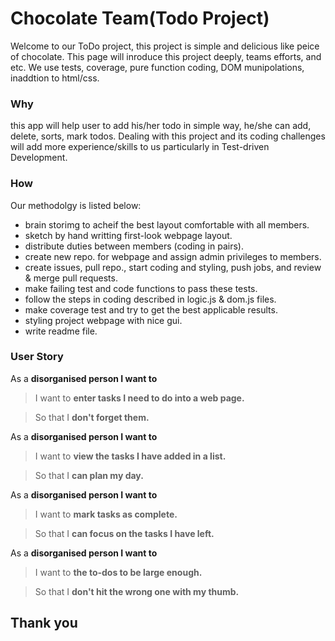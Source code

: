 # __Chocolate Team__(Todo Project)
Welcome to our ToDo project, this project is simple and delicious like peice of chocolate.
This page will inroduce this project deeply, teams efforts, and etc. We use tests, coverage, pure function coding, DOM munipolations, inaddtion to html/css.

### **Why**
this app will help user to add his/her todo in simple way, he/she can add, delete, sorts, mark todos.
Dealing with this project and its coding challenges will add more experience/skills to us particularly in Test-driven Development.
### **How**
Our methodolgy is listed below:
- brain storimg to acheif the best layout comfortable with all members.
- sketch by hand writting first-look webpage layout.
- distribute duties between members (coding in pairs).
- create new repo. for webpage and assign admin privileges to members.
- create issues, pull repo., start coding and styling, push jobs, and review & merge pull requests.
- make failing test and code functions to pass these tests.
- follow the steps in coding described in logic.js & dom.js files.
- make coverage test and try to get the best applicable results.
- styling project webpage with nice gui.
- write readme file.

### **User Story**

As a **disorganised person I want to**
> I want to **enter tasks I need to do into a web page.**
<!-- -->
> So that I **don't forget them.**

As a **disorganised person I want to**
> I want to **view the tasks I have added in a list.**
<!-- -->
> So that I **can plan my day.**

As a **disorganised person I want to**
> I want to **mark tasks as complete.**
<!-- -->
> So that I **can focus on the tasks I have left.**

As a **disorganised person I want to**
> I want to **the to-dos to be large enough.**
<!-- -->
> So that I **don't hit the wrong one with my thumb.**


## Thank you